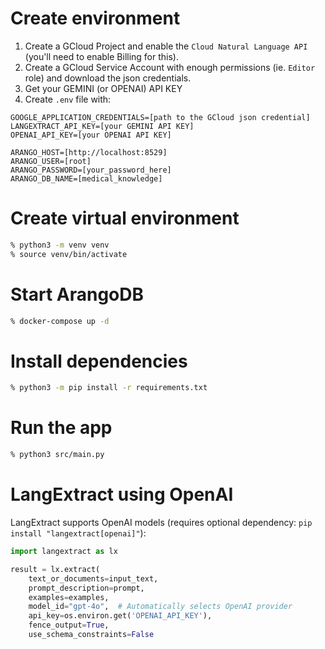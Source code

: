 # Create environment

1. Create a GCloud Project and enable the `Cloud Natural Language API` (you'll need to enable Billing for this).
2. Create a GCloud Service Account with enough permissions (ie. `Editor` role) and download the json credentials.
3. Get your GEMINI (or OPENAI) API KEY
4. Create `.env` file with:
```
GOOGLE_APPLICATION_CREDENTIALS=[path to the GCloud json credential]
LANGEXTRACT_API_KEY=[your GEMINI API KEY]
OPENAI_API_KEY=[your OPENAI API KEY]

ARANGO_HOST=[http://localhost:8529]
ARANGO_USER=[root]
ARANGO_PASSWORD=[your_password_here]
ARANGO_DB_NAME=[medical_knowledge]
```

# Create virtual environment

```sh
% python3 -m venv venv
% source venv/bin/activate
```

# Start ArangoDB

```sh
% docker-compose up -d
```

# Install dependencies

```sh
% python3 -m pip install -r requirements.txt
```

# Run the app

```sh
% python3 src/main.py
```

# LangExtract using OpenAI

LangExtract supports OpenAI models (requires optional dependency: `pip install "langextract[openai]"`):

```python
import langextract as lx

result = lx.extract(
    text_or_documents=input_text,
    prompt_description=prompt,
    examples=examples,
    model_id="gpt-4o",  # Automatically selects OpenAI provider
    api_key=os.environ.get('OPENAI_API_KEY'),
    fence_output=True,
    use_schema_constraints=False
```